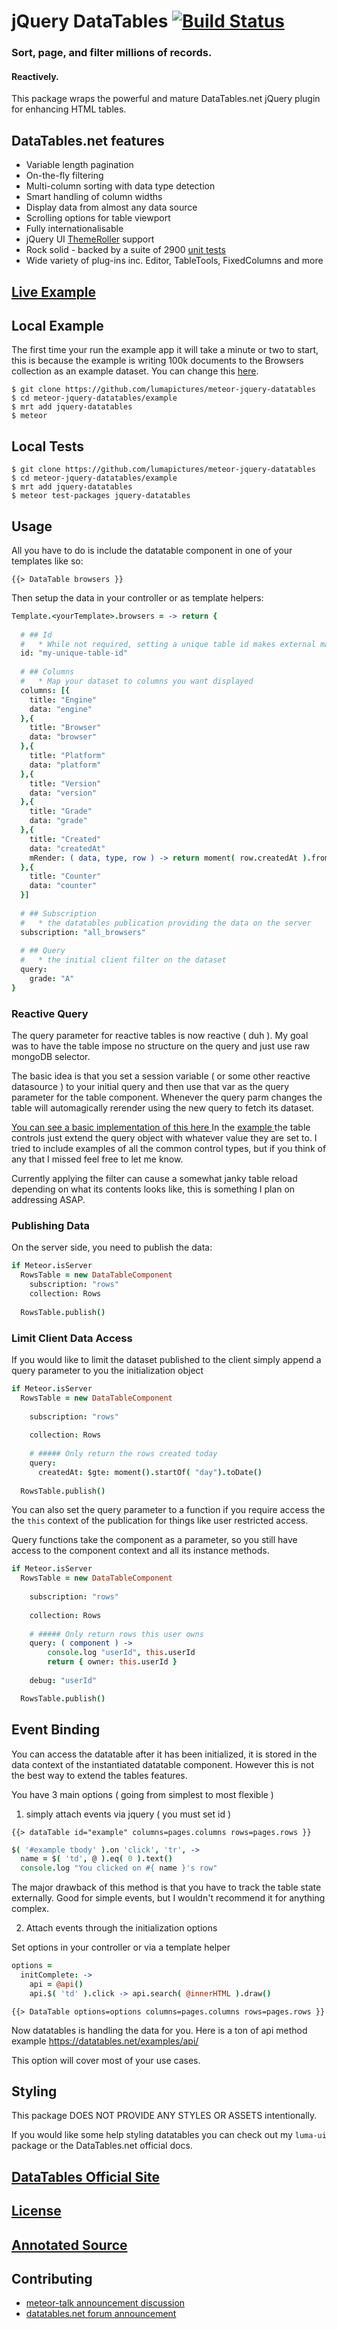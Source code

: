 # jQuery DataTables [![Build Status](https://travis-ci.org/LumaPictures/meteor-jquery-datatables.svg?branch=dev)](https://travis-ci.org/LumaPictures/meteor-jquery-datatables)
### Sort, page, and filter millions of records.
#### Reactively.

This package wraps the powerful and mature DataTables.net jQuery plugin for enhancing HTML tables.

## DataTables.net features

* Variable length pagination
* On-the-fly filtering
* Multi-column sorting with data type detection
* Smart handling of column widths
* Display data from almost any data source
* Scrolling options for table viewport
* Fully internationalisable
* jQuery UI [ThemeRoller](http://datatables.net/styling/themes) support
* Rock solid - backed by a suite of 2900 [unit tests](http://datatables.net/development/testing)
* Wide variety of plug-ins inc. Editor, TableTools, FixedColumns and more

## [Live Example](http://jquery-datatables.meteor.com)

## Local Example

The first time your run the example app it will take a minute or two to start, this is because the example is writing
100k documents to the Browsers collection as an example dataset. You can change this [here](https://github.com/LumaPictures/meteor-jquery-datatables/blob/master/example/lib/browsers.coffee).


```
$ git clone https://github.com/lumapictures/meteor-jquery-datatables
$ cd meteor-jquery-datatables/example
$ mrt add jquery-datatables
$ meteor
```

## Local Tests
```
$ git clone https://github.com/lumapictures/meteor-jquery-datatables
$ cd meteor-jquery-datatables/example
$ mrt add jquery-datatables
$ meteor test-packages jquery-datatables
```

## Usage

All you have to do is include the datatable component in one of your templates like so:

`{{> DataTable browsers }}`

Then setup the data in your controller or as template helpers:

```coffeescript
Template.<yourTemplate>.browsers = -> return {
  
  # ## Id
  #   * While not required, setting a unique table id makes external manipulation possible through jquery
  id: "my-unique-table-id"
  
  # ## Columns
  #   * Map your dataset to columns you want displayed
  columns: [{
    title: "Engine"
    data: "engine"
  },{
    title: "Browser"
    data: "browser"
  },{
    title: "Platform"
    data: "platform"
  },{
    title: "Version"
    data: "version"
  },{
    title: "Grade"
    data: "grade"
  },{
    title: "Created"
    data: "createdAt"
    mRender: ( data, type, row ) -> return moment( row.createdAt ).fromNow()
  },{
    title: "Counter"
    data: "counter"
  }]
  
  # ## Subscription
  #   * the datatables publication providing the data on the server
  subscription: "all_browsers"
  
  # ## Query
  #   * the initial client filter on the dataset
  query:
    grade: "A"
}
```

### Reactive Query

The query parameter for reactive tables is now reactive ( duh ). My goal was to have the table impose no structure on the query and just use raw mongoDB selector.

The basic idea is that you set a session variable ( or some other reactive datasource ) to your initial query and then use that var as the query parameter for the table component. Whenever the query parm changes the table will automagically rerender using the new query to fetch its dataset.

[ You can see a basic implementation of this here ](https://github.com/LumaPictures/meteor-jquery-datatables/blob/master/example/client/views/pages/examples/reactiveQuery/reactiveQuery.coffee#L9) In the [ example ](http://jquery-datatables.meteor.com/examples/reactive-query) the table controls just extend the query object with whatever value they are set to. I tried to include examples of all the common control types, but if you think of any that I missed feel free to let me know.

Currently applying the filter can cause a somewhat janky table reload depending on what its contents looks like, this is something I plan on addressing ASAP.

### Publishing Data

On the server side, you need to publish the data:

```coffeescript
if Meteor.isServer
  RowsTable = new DataTableComponent
    subscription: "rows"
    collection: Rows
  
  RowsTable.publish()
```

### Limit Client Data Access

If you would like to limit the dataset published to the client simply append a query parameter to you the initialization object

```coffeescript
if Meteor.isServer
  RowsTable = new DataTableComponent
    
    subscription: "rows"
    
    collection: Rows
    
    # ##### Only return the rows created today
    query:
      createdAt: $gte: moment().startOf( "day").toDate()
  
  RowsTable.publish()
```

You can also set the query parameter to a function if you require access the the `this` context of the publication for things like user restricted access.

Query functions take the component as a parameter, so you still have access to the component context and all its instance methods.

```coffeescript
if Meteor.isServer
  RowsTable = new DataTableComponent
    
    subscription: "rows"
    
    collection: Rows
    
    # ##### Only return rows this user owns
    query: ( component ) ->
        console.log "userId", this.userId
        return { owner: this.userId }
    
    debug: "userId"

  RowsTable.publish()
```


## Event Binding

You can access the datatable after it has been initialized, it is stored in the data context of the instantiated datatable component. However this is not the best way to extend the tables features.

You have 3 main options ( going from simplest to most flexible )

1. simply attach events via jquery ( you must set id )

`{{> dataTable id="example" columns=pages.columns rows=pages.rows }}`

```coffeescript
$( '#example tbody' ).on 'click', 'tr', ->
  name = $( 'td', @ ).eq( 0 ).text()
  console.log "You clicked on #{ name }'s row"
```

The major drawback of this method is that you have to track the table state externally. Good for simple events, but I wouldn't recommend it for anything complex. 

2. Attach events through the initialization options

Set options in your controller or via a template helper

```coffeescript
options =
  initComplete: ->
    api = @api()
    api.$( 'td' ).click -> api.search( @innerHTML ).draw()
```

`{{> DataTable options=options columns=pages.columns rows=pages.rows }}`

Now datatables is handling the data for you. Here is a ton of api method example https://datatables.net/examples/api/

This option will cover most of your use cases.

## Styling

This package DOES NOT PROVIDE ANY STYLES OR ASSETS intentionally.

If you would like some help styling datatables you can check out my `luma-ui` package or the DataTables.net official docs.

## [DataTables Official Site](https://datatables.net/)
## [License](https://github.com/lumapictures/meteor-jquery-datatables/LICENSE.md)
## [Annotated Source](http://lumapictures.github.io/meteor-jquery-datatables)

## Contributing
* [meteor-talk announcement discussion](https://groups.google.com/d/msg/meteor-talk/nhulj4Zh1fU/ju1J1Nq6_eQJ)
* [datatables.net forum announcement](https://datatables.net/forums/discussion/20525/annoucement-reactive-datatables-for-meteorjs)
